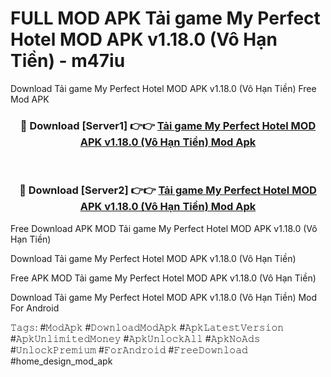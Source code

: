 # FULL MOD APK Tải game My Perfect Hotel MOD APK v1.18.0 (Vô Hạn Tiền) - m47iu
Download Tải game My Perfect Hotel MOD APK v1.18.0 (Vô Hạn Tiền) Free Mod APK

<div align="center">
<h3>🔴 Download [Server1] 👉👉 <a href="https://apk-comot.site?title=Tải_game_My_Perfect_Hotel_MOD_APK_v1.18.0_(Vô_Hạn_Tiền)">Tải game My Perfect Hotel MOD APK v1.18.0 (Vô Hạn Tiền) Mod Apk</a></h3><br>

<h3>🔴 Download [Server2] 👉👉 <a href="https://apk-comot.site?title=Tải_game_My_Perfect_Hotel_MOD_APK_v1.18.0_(Vô_Hạn_Tiền)">Tải game My Perfect Hotel MOD APK v1.18.0 (Vô Hạn Tiền) Mod Apk</a></h3>
</div>


Free Download APK MOD Tải game My Perfect Hotel MOD APK v1.18.0 (Vô Hạn Tiền)

Download Tải game My Perfect Hotel MOD APK v1.18.0 (Vô Hạn Tiền) 

Free APK MOD Tải game My Perfect Hotel MOD APK v1.18.0 (Vô Hạn Tiền) 

Download Tải game My Perfect Hotel MOD APK v1.18.0 (Vô Hạn Tiền) Mod For Android

𝚃𝚊𝚐𝚜: #𝙼𝚘𝚍𝙰𝚙𝚔 #𝙳𝚘𝚠𝚗𝚕𝚘𝚊𝚍𝙼𝚘𝚍𝙰𝚙𝚔 #𝙰𝚙𝚔𝙻𝚊𝚝𝚎𝚜𝚝𝚅𝚎𝚛𝚜𝚒𝚘𝚗 #𝙰𝚙𝚔𝚄𝚗𝚕𝚒𝚖𝚒𝚝𝚎𝚍𝙼𝚘𝚗𝚎𝚢 #𝙰𝚙𝚔𝚄𝚗𝚕𝚘𝚌𝚔𝙰𝚕𝚕 #𝙰𝚙𝚔𝙽𝚘𝙰𝚍𝚜 #𝚄𝚗𝚕𝚘𝚌𝚔𝙿𝚛𝚎𝚖𝚒𝚞𝚖 #𝙵𝚘𝚛𝙰𝚗𝚍𝚛𝚘𝚒𝚍 #𝙵𝚛𝚎𝚎𝙳𝚘𝚠𝚗𝚕𝚘𝚊𝚍 #home_design_mod_apk
